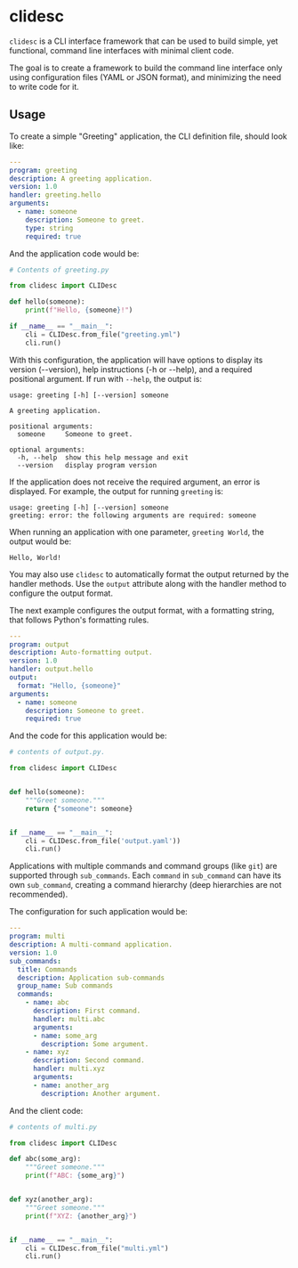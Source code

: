 clidesc
=======

`clidesc` is a CLI interface framework that can be used to build simple,
yet functional, command line interfaces with minimal client code.

The goal is to create a framework to build the command line interface only
using configuration files (YAML or JSON format), and minimizing the need to
write code for it.


Usage
-----

To create a simple "Greeting" application, the CLI definition file, should
look like:

```yaml
---
program: greeting
description: A greeting application.
version: 1.0
handler: greeting.hello
arguments:
  - name: someone
    description: Someone to greet.
    type: string
    required: true
```

And the application code would be:

```python
# Contents of greeting.py

from clidesc import CLIDesc

def hello(someone):
    print(f"Hello, {someone}!")

if __name__ == "__main__":
    cli = CLIDesc.from_file("greeting.yml")
    cli.run()
```

With this configuration, the application will have options to display its
version (--version), help instructions (-h or --help), and a required
positional argument. If run with `--help`, the output is:

```
usage: greeting [-h] [--version] someone

A greeting application.

positional arguments:
  someone     Someone to greet.

optional arguments:
  -h, --help  show this help message and exit
  --version   display program version
```

If the application does not receive the required argument, an error is
displayed. For example, the output for running `greeting` is:

```
usage: greeting [-h] [--version] someone
greeting: error: the following arguments are required: someone
```

When running an application with one parameter, `greeting World`, the output
would be:

```
Hello, World!
```

You may also use `clidesc` to automatically format the output returned by
the handler methods. Use the `output` attribute along with the handler
method to configure the output format.

The next example configures the output format, with a formatting string,
that follows Python's formatting rules.

```yaml
---
program: output
description: Auto-formatting output.
version: 1.0
handler: output.hello
output:
  format: "Hello, {someone}"
arguments:
  - name: someone
    description: Someone to greet.
    required: true
```

And the code for this application would be:

```python
# contents of output.py.

from clidesc import CLIDesc


def hello(someone):
    """Greet someone."""
    return {"someone": someone}


if __name__ == "__main__":
    cli = CLIDesc.from_file('output.yaml'))
    cli.run()
```

Applications with multiple commands and command groups (like `git`) are
supported through `sub_commands`. Each `command` in `sub_command` can have
its own `sub_command`, creating a command hierarchy (deep hierarchies are
not recommended).

The configuration for such application would be:

```yaml
---
program: multi
description: A multi-command application.
version: 1.0
sub_commands:
  title: Commands
  description: Application sub-commands
  group_name: Sub commands
  commands:
    - name: abc
      description: First command.
      handler: multi.abc
      arguments:
      - name: some_arg
        description: Some argument.
    - name: xyz
      description: Second command.
      handler: multi.xyz
      arguments:
      - name: another_arg
        description: Another argument.
```

And the client code:

```python
# contents of multi.py

from clidesc import CLIDesc

def abc(some_arg):
    """Greet someone."""
    print(f"ABC: {some_arg}")


def xyz(another_arg):
    """Greet someone."""
    print(f"XYZ: {another_arg}")


if __name__ == "__main__":
    cli = CLIDesc.from_file("multi.yml")
    cli.run()
```
